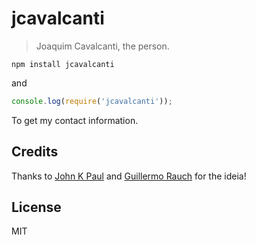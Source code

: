 # jcavalcanti

> Joaquim Cavalcanti, the person.

```console
npm install jcavalcanti
```

and

```js
console.log(require('jcavalcanti'));
```

To get my contact information.

## Credits

Thanks to [John K Paul](https://github.com/johnkpaul/johnkpaul) and [Guillermo Rauch](https://github.com/rauchg/rauchg) for the ideia!

## License

MIT